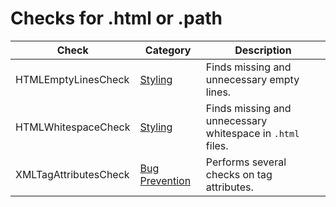 # Checks for .html or .path

Check | Category | Description
----- | -------- | -----------
HTMLEmptyLinesCheck | [Styling](styling_checks.markdown#styling-checks) | Finds missing and unnecessary empty lines. |
HTMLWhitespaceCheck | [Styling](styling_checks.markdown#styling-checks) | Finds missing and unnecessary whitespace in `.html` files. |
XMLTagAttributesCheck | [Bug Prevention](bug_prevention_checks.markdown#bug-prevention-checks) | Performs several checks on tag attributes. |